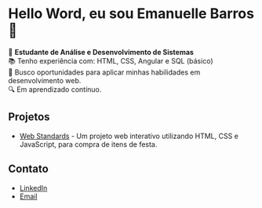 # Hello Word, eu sou Emanuelle Barros 👋

🔭 **Estudante de Análise e Desenvolvimento de Sistemas**  
📚 Tenho experiência com: HTML, CSS, Angular e SQL (básico)  
🚀 Busco oportunidades para aplicar minhas habilidades em desenvolvimento web.  
🔍 Em aprendizado contínuo.

## Projetos
- [Web Standards](https://github.com/ManuHly/Web-Standard---Sprint-3-) - Um projeto web interativo utilizando HTML, CSS e JavaScript, para compra de itens de festa.

## Contato
- [LinkedIn](www.linkedin.com/in/emanuelle-barros)
- [Email](emanuelle.lorrany13@gmail.com)
